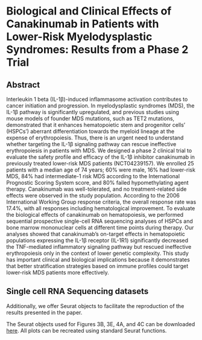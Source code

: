 # Biological and Clinical Effects of Canakinumab in Patients with Lower-Risk Myelodysplastic Syndromes: Results from a Phase 2 Trial

## Abstract
Interleukin 1 beta (IL-1β)-induced inflammasome activation contributes to cancer initiation and progression. In myelodysplastic syndromes (MDS), the IL-1β pathway is significantly upregulated, and previous studies using mouse models of founder MDS mutations, such as TET2 mutations, demonstrated that it enhances hematopoietic stem and progenitor cells’ (HSPCs’) aberrant differentiation towards the myeloid lineage at the expense of erythropoiesis. Thus, there is an urgent need to understand whether targeting the IL-1β signaling pathway can rescue ineffective erythropoiesis in patients with MDS. 
We designed a phase 2 clinical trial to evaluate the safety profile and efficacy of the IL-1β inhibitor canakinumab in previously treated lower-risk MDS patients (NCT04239157). We enrolled 25 patients with a median age of 74 years; 60% were male, 16% had lower-risk MDS, 84% had intermediate-1 risk MDS according to the International Prognostic Scoring System score, and 80% failed hypomethylating agent therapy. Canakinumab was well-tolerated, and no treatment-related side effects were observed in the study population. According to the 2006 International Working Group response criteria, the overall response rate was 17.4%, with all responses including hematological improvement. To evaluate the biological effects of canakinumab on hematopoiesis, we performed sequential prospective single-cell RNA sequencing analyses of HSPCs and bone marrow mononuclear cells at different time points during therapy. Our analyses showed that canakinumab’s on-target effects in hematopoietic populations expressing the IL-1β receptor (IL-1R1) significantly decreased the TNF-mediated inflammatory signaling pathway but rescued ineffective erythropoiesis only in the context of lower genetic complexity.
This study has important clinical and biological implications because it demonstrates that better stratification strategies based on immune profiles could target lower-risk MDS patients more effectively.

## Single cell RNA Sequencing datasets
Additionally, we offer Seurat objects to facilitate the reproduction of the results presented in the paper.

The Seurat objects used for Figures 3B, 3E, 4A, and 4C can be downloaded [here](https://ucla.box.com/s/ughct1z5loius7s02f6spc95gpsv3mkc). All plots can be recreated using standard Seurat functions.


